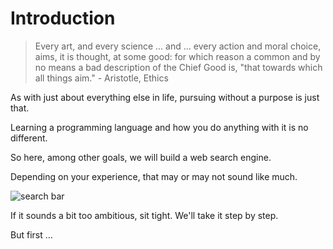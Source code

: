# Introduction

> Every art, and every science ... and  ... every action and moral choice, aims, it is thought, at some good: for which reason a common and by no means a bad description of the Chief Good is, "that towards which all things aim." - Aristotle, Ethics

As with just about everything else in life, pursuing without a purpose is just that.

Learning a programming language and how you do anything with it is no different.

So here, among other goals, we will build a web search engine.

Depending on your experience, that may or may not sound like much.

![search bar](searchbar.gif)

If it sounds a bit too ambitious, sit tight.  We'll take it step by step.

But first ...